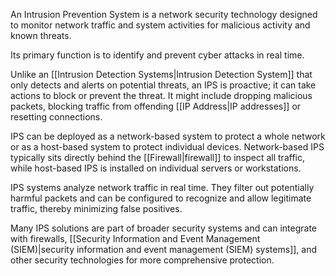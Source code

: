 An Intrusion Prevention System is a network security technology designed to monitor network traffic and system activities for malicious activity and known threats. 

Its primary function is to identify and prevent cyber attacks in real time. 

Unlike an [[Intrusion Detection Systems|Intrusion Detection System]] that only detects and alerts on potential threats, an IPS is proactive; it can take actions to block or prevent the threat. It might include dropping malicious packets, blocking traffic from offending [[IP Address|IP addresses]] or resetting connections.

IPS can be deployed as a network-based system to protect a whole network or as a host-based system to protect individual devices. Network-based IPS typically sits directly behind the [[Firewall|firewall]] to inspect all traffic, while host-based IPS is installed on individual servers or workstations.

IPS systems analyze network traffic in real time. They filter out potentially harmful packets and can be configured to recognize and allow legitimate traffic, thereby minimizing false positives.

Many IPS solutions are part of broader security systems and can integrate with firewalls, [[Security Information and Event Management (SIEM)|security information and event management (SIEM) systems]], and other security technologies for more comprehensive protection.